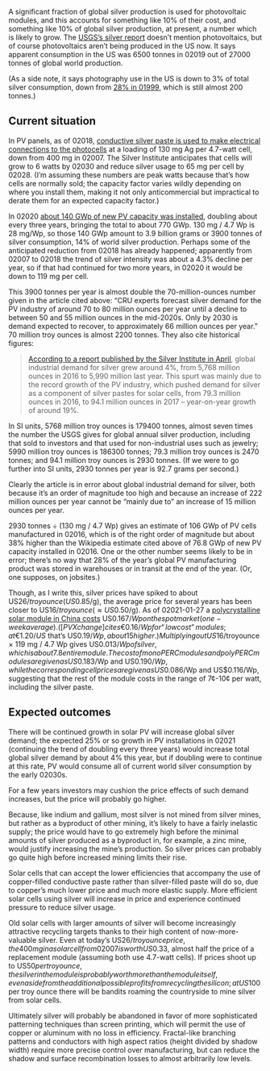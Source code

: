 A significant fraction of global silver production is used for photovoltaic
modules, and this accounts for something like 10% of their cost, and
something like 10% of global silver production, at present, a number
which is likely to grow.  The [USGS’s silver report] doesn’t mention
photovoltaics, but of course photovoltaics aren’t being produced in
the US now.  It says apparent consumption in the US was 6500 tonnes in
02019 out of 27000 tonnes of global world production.

[USGS’s silver report]: https://pubs.usgs.gov/periodicals/mcs2020/mcs2020-silver.pdf
[28% in 01999]: https://s3-us-west-2.amazonaws.com/prd-wret/assets/palladium/production/mineral-pubs/silver/880300.pdf "USGS mineral commodities summary for silver from the year 02000"

(As a side note, it says photography use in the US is down to 3% of
total silver consumption, down from [28% in 01999], which is still
almost 200 tonnes.)

Current situation
-----------------

In PV panels, as of 02018, [conductive silver paste is used to make
electrical connections to the photocells][pvmag] at a loading of
130 mg Ag per 4.7-watt cell, down from 400 mg in 02007.  The Silver
Institute anticipates that cells will grow to 6 watts by 02030 and
reduce silver usage to 65 mg per cell by 02028.  (I’m assuming these
numbers are peak watts because that’s how cells are normally sold; the
capacity factor varies wildly depending on where you install them,
making it not only anticommercial but impractical to derate them for
an expected capacity factor.)

[pvmag]: https://www.pv-magazine.com/2018/07/06/amount-of-silver-needed-in-solar-cells-to-be-more-than-halved-by-2028-silver-institute-says/ "Amount of silver needed in solar cells to be more than halved by 2028, Silver Institute says, July 6, 02018, attributed to Emiliano Bellini but basically just a Silver Institute press release"

In 02020 [about 140 GWp of new PV capacity was installed][gop],
doubling about every three years, bringing the total to about 770 GWp.
130 mg / 4.7 Wp is 28 mg/Wp, so those 140 GWp amount to 3.9 billion
grams or 3900 tonnes of silver consumption, 14% of world silver
production.  Perhaps some of the anticipated reduction from 02018 has
already happened; apparently from 02007 to 02018 the trend of silver
intensity was about a 4.3% decline per year, so if that had continued
for two more years, in 02020 it would be down to 119 mg per cell.

[gop]: https://en.wikipedia.org/wiki/Growth_of_photovoltaics

This 3900 tonnes per year is almost double the 70-million-ounces
number given in the article cited above: “CRU experts forecast silver
demand for the PV industry of around 70 to 80 million ounces per year
until a decline to between 50 and 55 million ounces in the
mid-2020s. Only by 2030 is demand expected to recover, to
approximately 66 million ounces per year.”  70 million troy ounces is
almost 2200 tonnes.  They also cite historical figures:

> [According to a report published by the Silver Institute in
> April][silvinst], global industrial demand for silver grew around
> 4%, from 5,768 million ounces in 2016 to 5,990 million last
> year. This spurt was mainly due to the record growth of the PV
> industry, which pushed demand for silver as a component of silver
> pastes for solar cells, from 79.3 million ounces in 2016, to 94.1
> million ounces in 2017 – year-on-year growth of around 19%.

[silvinst]: https://www.pv-magazine.com/2018/04/23/demand-for-silver-in-global-pv-industry-rose-19-in-2017-says-silver-institute/

In SI units, 5768 million troy ounces is 179400 tonnes, almost seven
times the number the USGS gives for global annual silver production,
including that sold to investors and that used for non-industrial uses
such as jewelry; 5990 million troy ounces is 186300 tonnes; 79.3
million troy ounces is 2470 tonnes; and 94.1 million troy ounces is
2930 tonnes.  (If we were to go further into SI units, 2930 tonnes per
year is 92.7 grams per second.)

Clearly the article is in error about global industrial demand for
silver, both because it’s an order of magnitude too high and because
an increase of 222 million ounces per year cannot be “mainly due to”
an increase of 15 million ounces per year.

2930 tonnes ÷ (130 mg / 4.7 Wp) gives an estimate of 106 GWp of PV
cells manufactured in 02016, which is of the right order of magnitude
but about 38% higher than the Wikipedia estimate cited above of 76.8
GWp of new PV capacity installed in 02016.  One or the other number
seems likely to be in error; there’s no way that 28% of the year’s
global PV manufacturing product was stored in warehouses or in transit
at the end of the year.  (Or, one supposes, on jobsites.)

Though, as I write this, silver prices have spiked to about US$26/troy
ounce (US$0.85/g), the average price for several years has been closer
to US$16/troy ounce (≈US$0.50/g).  As of 02021-01-27 a
[polycrystalline solar module in China costs][pvinsights] US$0.167/Wp
on the spot market (one-week average).  ([PVXchange] cites €0.16/Wp
for “low cost” modules; at €1.20/US$ that’s US$0.19/Wp, about 15%
higher.)  Multiplying out US$16/troyounce × 119 mg / 4.7 Wp gives
US$0.013/Wp of silver, which is about 7.8% of the spot price of the
entire module.  The cost of mono PERC modules and poly PERC modules
are given as US$0.183/Wp and US$0.190/Wp, while the corresponding cell
prices are given as US$0.086/Wp and US$0.116/Wp, suggesting that the
rest of the module costs in the range of 7¢-10¢ per watt, including
the silver paste.

[pvinsights]: https://archive.fo/XxifD "Archive from 02021-02-02 of http://pvinsights.com/"
[PVXchange]: https://www.solarserver.de/pv-modulpreise/

Expected outcomes
-----------------

There will be continued growth in solar PV will increase global silver
demand; the expected 25% or so growth in PV installations in 02021
(continuing the trend of doubling every three years) would increase
total global silver demand by about 4% this year, but if doubling were
to continue at this rate, PV would consume all of current world silver
consumption by the early 02030s.

For a few years investors may cushion the price effects of such demand
increases, but the price will probably go higher.

Because, like indium and gallium, most silver is not mined from silver
mines, but rather as a byproduct of other mining, it’s likely to have
a fairly inelastic supply; the price would have to go extremely high
before the minimal amounts of silver produced as a byproduct in, for
example, a zinc mine, would justify increasing the mine’s production.
So silver prices can probably go quite high before increased mining
limits their rise.

Solar cells that can accept the lower efficiencies that accompany the
use of copper-filled conductive paste rather than silver-filled paste
will do so, due to copper’s much lower price and much more elastic
supply.  More efficient solar cells using silver will increase in
price and experience continued pressure to reduce silver usage.

Old solar cells with larger amounts of silver will become increasingly
attractive recycling targets thanks to their high content of
now-more-valuable silver.  Even at today’s US$26/troy ounce price, the
400 mg in a solar cell from 02007 is worth US$0.33, almost half the
price of a replacement module (assuming both use 4.7-watt cells).  If
prices shoot up to US$50 per troy ounce, the silver in the module is
probably worth more than the module itself, even aside from the
additional possible profits from recycling the silicon; at US$100 per
troy ounce there will be bandits roaming the countryside to mine
silver from solar cells.

Ultimately silver will probably be abandoned in favor of more
sophisticated patterning techniques than screen printing, which will
permit the use of copper or aluminum with no loss in efficiency.
Fractal-like branching patterns and conductors with high aspect ratios
(height divided by shadow width) require more precise control over
manufacturing, but can reduce the shadow and surface recombination
losses to almost arbitrarily low levels.
